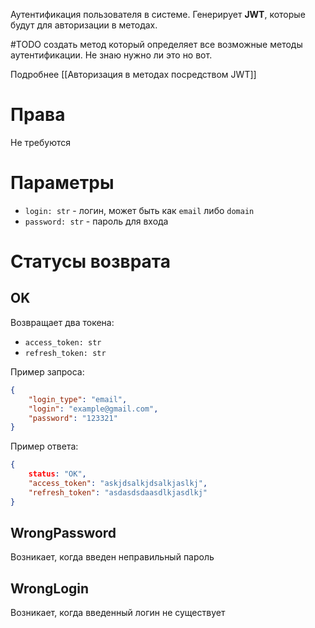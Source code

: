 Аутентификация пользователя в системе. Генерирует **JWT**, которые будут для авторизации в методах.

#TODO создать метод который определяет все возможные методы аутентификации. Не знаю нужно ли это но вот.

Подробнее [[Авторизация в методах посредством JWT]]

# Права
Не требуются

# Параметры
* `login: str` - логин, может быть как `email` либо `domain`
* `password: str` - пароль для входа

# Статусы возврата

## OK

Возвращает два токена:
* `access_token: str` 
* `refresh_token: str`

Пример запроса:
```json
{
	"login_type": "email",
	"login": "example@gmail.com",
	"password": "123321"
}
```
Пример ответа:

```json
{
	status: "OK",
	"access_token": "askjdsalkjdsalkjaslkj",
	"refresh_token": "asdasdsdaasdlkjasdlkj"
}
```

## WrongPassword
Возникает, когда введен неправильный пароль

## WrongLogin
Возникает, когда введенный логин не существует
